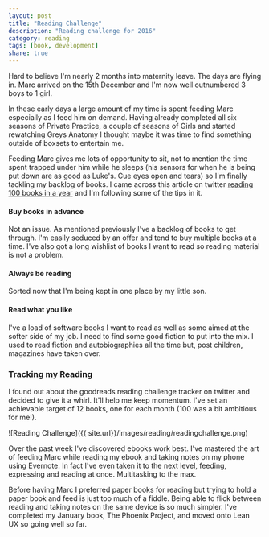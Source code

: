 ```yaml
---
layout: post
title: "Reading Challenge"
description: "Reading challenge for 2016"
category: reading 
tags: [book, development]
share: true
---
```


Hard to believe I'm nearly 2 months into maternity leave. The days are flying in. Marc arrived on the 15th December and I'm now well outnumbered 3 boys to 1 girl.

In these early days a large amount of my time is spent feeding Marc especially as I feed him on demand. Having already completed all six seasons of Private Practice, a couple of seasons of Girls and started rewatching Greys Anatomy I thought maybe it was time to find something outside of boxsets to entertain me. 

Feeding Marc gives me lots of opportunity to sit, not to mention the time spent trapped under him while he sleeps (his sensors for when he is being put down are as good as Luke's. Cue eyes open and tears) so I'm finally tackling my backlog of books. I came across this article on twitter [reading 100 books in a year](http://www.inc.com/jessica-stillman/how-even-the-busiest-entrepreneur-can-read-100-books-a-year.html) and I'm following some of the tips in it.

#### Buy books in advance 

Not an issue. As mentioned previously I've a backlog of books to get through. I'm easily seduced by an offer and tend to buy multiple books at a time. I've also got a long wishlist of books I want to read so reading material is not a problem.

#### Always be reading

Sorted now that I'm being kept in one place by my little son.

#### Read what you like 

I've a load of software books I want to read as well as some aimed at the softer side of my job. I need to find some good fiction to put into the mix. I used to read fiction and autobiographies all the time but, post children, magazines have taken over.

### Tracking my Reading 

I found out about the goodreads reading challenge tracker on twitter and decided to give it a whirl. It'll help me keep momentum. I've set an achievable target of 12 books, one for each month (100 was a bit ambitious for me!).

![Reading Challenge]({{ site.url}}/images/reading/readingchallenge.png)

Over the past week I've discovered ebooks work best. I've mastered the art of feeding Marc while reading my ebook and taking notes on my phone using Evernote. In fact I've even taken it to the next level, feeding, expressing and reading at once. Multitasking to the max.

Before  having Marc I preferred paper books for reading but trying to hold a paper book and feed is just too much of a fiddle. Being able to flick between reading and taking notes on the same device is so much simpler. I've completed my January book, The Phoenix Project, and moved onto Lean UX so going well so far. 

